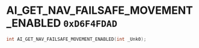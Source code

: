 # AI_GET_NAV_FAILSAFE_MOVEMENT_ENABLED `0xD6F4FDAD`

```cpp
int AI_GET_NAV_FAILSAFE_MOVEMENT_ENABLED(int _Unk0);
```
